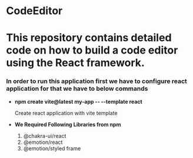 # CodeEditor
<h1>This repository contains detailed code on how to build a code editor using the React framework.</h1>

<h3>In order to run this application first we have to configure react application for that we have to below commands</h3>
<ul>
  <li><b>npm create vite@latest my-app -- --template react</b></li>
  <p>Create react application with vite template</p>
<li><b>We Required Following Libraries from npm </b></li>
  <ol>
    <li>@chakra-ui/react</li>
    <li>@emotion/react</li>
    <li>@emotion/styled frame</li>
  </ol>
</ul>
